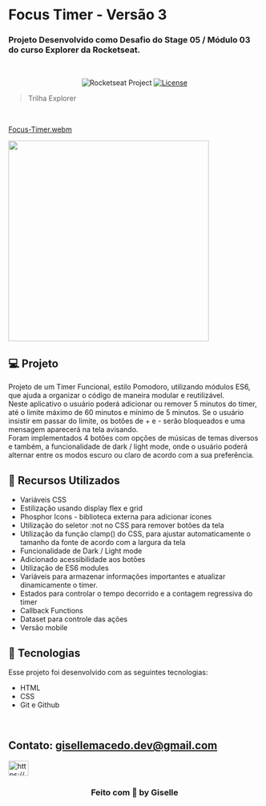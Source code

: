 # Focus Timer - Versão 3

### Projeto Desenvolvido como Desafio do Stage 05 / Módulo 03 do curso Explorer da Rocketseat.

<br/>

<p align="center">
  <img src="https://img.shields.io/static/v1?label=Rocketseat&message=Education&color=8257e5&labelColor=202024" alt="Rocketseat Project" />
  <a href="LICENSE"><img  src="https://img.shields.io/static/v1?label=License&message=MIT&color=8257e5&labelColor=202024" alt="License"></a>
</p>

> Trilha Explorer

<br/>

[Focus-Timer.webm](https://github.com/Gisellebm/FocusTimer-v3/assets/55713609/22f04583-a20d-4bab-889a-d7beefa42635)


<img src="./assets/img/mobile.gif" height="400px" />

<br/>

## 💻 Projeto

Projeto de um Timer Funcional, estilo Pomodoro, utilizando módulos ES6, que ajuda a organizar o código de maneira modular e reutilizável. <br/> 
Neste aplicativo o usuário poderá adicionar ou remover 5 minutos do timer, até o limite máximo de 60 minutos e mínimo de 5 minutos. Se o usuário insistir em passar do limite, os botões de + e - serão bloqueados  e uma mensagem aparecerá na tela avisando. <br/>
Foram implementados 4 botões com opções de músicas de temas diversos e  também, a funcionalidade de dark / light mode, onde o usuário poderá alternar entre os modos escuro ou claro de acordo com a sua preferência. 
<br/>

## 🚀 Recursos Utilizados

- Variáveis CSS
- Estilização usando display flex e grid
- Phosphor Icons - biblioteca externa para adicionar ícones
- Utilização do seletor :not no CSS para remover botões da tela
- Utilização  da função clamp() do CSS, para ajustar automaticamente o tamanho da fonte de acordo com a largura da tela
- Funcionalidade de Dark / Light mode
- Adicionado acessibilidade aos botões
- Utilização de ES6 modules
- Variáveis para armazenar informações importantes e atualizar dinamicamente o timer.
- Estados para controlar o tempo decorrido e a contagem regressiva do timer
- Callback Functions
- Dataset para controle das ações
- Versão mobile
  <br/>

## 🚀 Tecnologias

Esse projeto foi desenvolvido com as seguintes tecnologias:

- HTML
- CSS
- Git e Github

<br/>

## Contato: gisellemacedo.dev@gmail.com

<a href="https://www.linkedin.com/in/giselle-brasil-macedo-729113137/" target="_blank"><img src="https://raw.githubusercontent.com/rahuldkjain/github-profile-readme-generator/master/src/images/icons/Social/linked-in-alt.svg" alt="https://www.linkedin.com/in/giselle-brasil-macedo-729113137/" height="30" width="40" /></a>
<br/>




<h3 align="center">Feito com 💜 by Giselle</h3>
